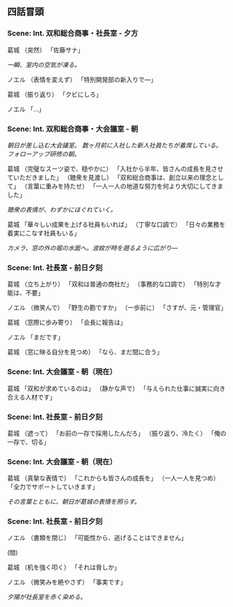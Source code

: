 ## 四話冒頭
### Scene: Int. 双和総合商事・社長室 - 夕方

葛城
（突然）
「佐藤サナ」

*一瞬、室内の空気が凍る。*

ノエル
（表情を変えず）
「特別開発部の新入りで―」

葛城
（振り返り）
「クビにしろ」


ノエル
「...」

### Scene: Int. 双和総合商事・大会議室 - 朝

*朝日が差し込む大会議室。*
*数ヶ月前に入社した新人社員たちが着席している。*
*フォローアップ研修の朝。*

葛城
（完璧なスーツ姿で、穏やかに）
「入社から半年、皆さんの成長を見させていただきました」
（聴衆を見渡し）
「双和総合商事は、創立以来の理念として」
（言葉に重みを持たせ）
「一人一人の地道な努力を何より大切にしてきました」

*聴衆の表情が、わずかにほぐれていく。*

葛城
「華々しい成果を上げる社員もいれば」
（丁寧な口調で）
「日々の業務を着実にこなす社員もいる」

*カメラ、窓の外の堀の水面へ。波紋が時を遡るように広がり―*

### Scene: Int. 社長室 - 前日夕刻

葛城
（立ち上がり）
「双和は普通の商社だ」
（事務的な口調で）
「特別な才能は、不要」

ノエル
（微笑んで）
「野生の勘ですか」
（一歩前に）
「さすが、元・管理官」

葛城
（窓際に歩み寄り）
「会長に報告は」

ノエル
「まだです」

葛城
（窓に映る自分を見つめ）
「なら、まだ間に合う」

### Scene: Int. 大会議室 - 朝（現在）

葛城
「双和が求めているのは」
（静かな声で）
「与えられた仕事に誠実に向き合える人材です」

### Scene: Int. 社長室 - 前日夕刻

葛城
（遮って）
「お前の一存で採用したんだろ」
（振り返り、冷たく）
「俺の一存で、切る」

### Scene: Int. 大会議室 - 朝（現在）

葛城
（真摯な表情で）
「これからも皆さんの成長を」
（一人一人を見つめ）
「全力でサポートしていきます」

*その言葉とともに、朝日が葛城の表情を照らす。*


### Scene: Int. 社長室 - 前日夕刻

ノエル
（書類を閉じ）
「可能性から、逃げることはできません」

(間)

葛城
（机を強く叩く）
「それは脅しか」

ノエル
（微笑みを絶やさず）
「事実です」

*夕陽が社長室を赤く染める。*
